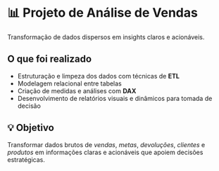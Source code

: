 # 📊 Projeto de Análise de Vendas  

Transformação de dados dispersos em insights claros e acionáveis.  

## O que foi realizado  
- Estruturação e limpeza dos dados com técnicas de **ETL**  
- Modelagem relacional entre tabelas  
- Criação de medidas e análises com **DAX**  
- Desenvolvimento de relatórios visuais e dinâmicos para tomada de decisão  

## 💡 Objetivo  
Transformar dados brutos de *vendas*, *metas*, *devoluções*, *clientes* e *produtos* em informações claras e acionáveis que apoiem decisões estratégicas.  